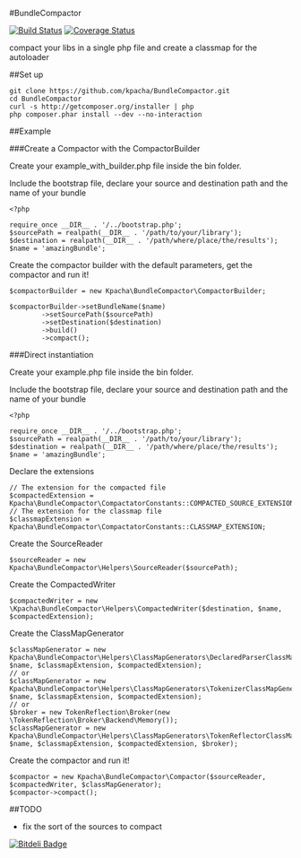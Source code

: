 #BundleCompactor

[![Build Status](https://secure.travis-ci.org/kpacha/BundleCompactor.png?branch=master)](https://travis-ci.org/kpacha/BundleCompactor) [![Coverage Status](https://coveralls.io/repos/kpacha/BundleCompactor/badge.png)](https://coveralls.io/r/kpacha/BundleCompactor)

compact your libs in a single php file and create a classmap for the autoloader

##Set up

    git clone https://github.com/kpacha/BundleCompactor.git
    cd BundleCompactor
    curl -s http://getcomposer.org/installer | php
    php composer.phar install --dev --no-interaction


##Example

###Create a Compactor with the CompactorBuilder

Create your example_with_builder.php file inside the bin folder.

Include the bootstrap file, declare your source and destination path and the name of your bundle

    <?php
    
    require_once __DIR__ . '/../bootstrap.php';
    $sourcePath = realpath(__DIR__ . '/path/to/your/library');
    $destination = realpath(__DIR__ . '/path/where/place/the/results');
    $name = 'amazingBundle';


Create the compactor builder with the default parameters, get the compactor and run it!

    $compactorBuilder = new Kpacha\BundleCompactor\CompactorBuilder;

    $compactorBuilder->setBundleName($name)
            ->setSourcePath($sourcePath)
            ->setDestination($destination)
            ->build()
            ->compact();


###Direct instantiation

Create your example.php file inside the bin folder.

Include the bootstrap file, declare your source and destination path and the name of your bundle

    <?php
    
    require_once __DIR__ . '/../bootstrap.php';
    $sourcePath = realpath(__DIR__ . '/path/to/your/library');
    $destination = realpath(__DIR__ . '/path/where/place/the/results');
    $name = 'amazingBundle';
    

Declare the extensions

    // The extension for the compacted file
    $compactedExtension = Kpacha\BundleCompactor\CompactatorConstants::COMPACTED_SOURCE_EXTENSION;
    // The extension for the classmap file
    $classmapExtension = Kpacha\BundleCompactor\CompactatorConstants::CLASSMAP_EXTENSION;

Create the SourceReader

    $sourceReader = new Kpacha\BundleCompactor\Helpers\SourceReader($sourcePath);

Create the CompactedWriter

    $compactedWriter = new \Kpacha\BundleCompactor\Helpers\CompactedWriter($destination, $name, $compactedExtension);

Create the ClassMapGenerator

    $classMapGenerator = new Kpacha\BundleCompactor\Helpers\ClassMapGenerators\DeclaredParserClassMapGenerator($destination, $name, $classmapExtension, $compactedExtension);
    // or
    $classMapGenerator = new Kpacha\BundleCompactor\Helpers\ClassMapGenerators\TokenizerClassMapGenerator($destination, $name, $classmapExtension, $compactedExtension);
    // or
    $broker = new TokenReflection\Broker(new \TokenReflection\Broker\Backend\Memory());
    $classMapGenerator = new Kpacha\BundleCompactor\Helpers\ClassMapGenerators\TokenReflectorClassMapGenerator($destination, $name, $classmapExtension, $compactedExtension, $broker);

Create the compactor and run it!

    $compactor = new Kpacha\BundleCompactor\Compactor($sourceReader, $compactedWriter, $classMapGenerator);
    $compactor->compact();

##TODO

* fix the sort of the sources to compact



[![Bitdeli Badge](https://d2weczhvl823v0.cloudfront.net/kpacha/bundlecompactor/trend.png)](https://bitdeli.com/free "Bitdeli Badge")

